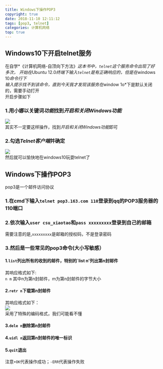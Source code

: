 ```yaml
---
title: Windows下操作POP3
copyright: true
date: 2018-11-10 12:11:12
tags: [pop3, telnet]
categories: 计算机网络
top: true
---
```


## Windows10下开启telnet服务    
在自学*《计算机网络-自顶向下方法》*这本书中，`telnet`这个服务命令出现了好多次，  <!-- more -->
开始在*Ubuntu 12.0*终端下输入`telnet`是有正确响应的，但是在*windows 10*命令行下    
输入提示找不到该命令，直到今天我才发现该服务在*window 1o*下是默认关闭的，需要手动打开      
开启步骤如下    
### 1.用小娜以关键词*功能*找到*开启和关闭Windows功能*     
![](https://i.imgur.com/uDffqOV.png)      
其实不一定要这样操作，找到*开启和关闭Windows功能*即可      
### 2.勾选*Telnet客户端*并确定    
![](https://i.imgur.com/ZpsU915.png)    
然后就可以愉快地在windows10玩耍telnet了     

## Windows下操作POP3    
pop3是一个邮件访问协议   
### 1.在cmd下输入`telnet pop3.163.com 110`登录到qq的POP3服务器的110端口      
### 2.依次输入`user csu_xiaotao`和`pass xxxxxxxxx`登录到自己的邮箱   
需要注意的是,`xxxxxxxxx`是邮箱的授权码，不是登录密码    
### 3.然后是一些常见的pop3命令(大小写敏感）    
#### 1.`list`列出所有的收到的邮件，特别的`list n'列出第n封邮件    
其响应格式如下:    
`n m`
其中n为第n封邮件，m为第n封邮件的字节大小    
#### 2.`retr n`下载第n封邮件    
其响应格式如下：       
![](https://i.imgur.com/lQJLbpd.png)    
采用了特殊的编码格式，我们可能看不懂     
#### 3.`dele n`删除第n封邮件    
#### 4.`uidl n`返回第n封邮件的唯一标识   
#### 5.`quit`退出
注意`+OK`代表操作成功；`-ERR`代表操作失败     
